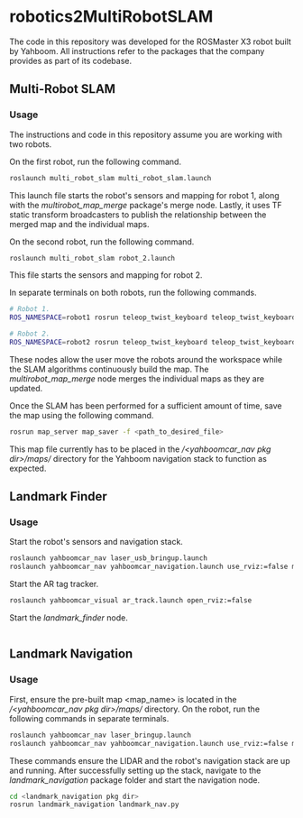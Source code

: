 # robotics2MultiRobotSLAM
The code in this repository was developed for the ROSMaster X3 robot built by Yahboom. All instructions refer to the packages that the company provides as part of its codebase.

## Multi-Robot SLAM
### Usage
The instructions and code in this repository assume you are working with two robots.

On the first robot, run the following command.
```bash
roslaunch multi_robot_slam multi_robot_slam.launch
```
This launch file starts the robot's sensors and mapping for robot 1, along with the *multirobot_map_merge* package's merge node. Lastly, it uses TF static transform broadcasters to publish the relationship between the merged map and the individual maps.

On the second robot, run the following command.
```bash
roslaunch multi_robot_slam robot_2.launch
```
This file starts the sensors and mapping for robot 2.

In separate terminals on both robots, run the following commands.
```bash
# Robot 1.
ROS_NAMESPACE=robot1 rosrun teleop_twist_keyboard teleop_twist_keyboard.py

# Robot 2.
ROS_NAMESPACE=robot2 rosrun teleop_twist_keyboard teleop_twist_keyboard.py
```
These nodes allow the user move the robots around the workspace while the SLAM algorithms continuously build the map. The *multirobot_map_merge* node merges the individual maps as they are updated.

Once the SLAM has been performed for a sufficient amount of time, save the map using the following command.
```bash
rosrun map_server map_saver -f <path_to_desired_file>
```
This map file currently has to be placed in the */<yahboomcar_nav pkg dir>/maps/* directory for the Yahboom navigation stack to function as expected.

## Landmark Finder
### Usage
Start the robot's sensors and navigation stack.
```bash
roslaunch yahboomcar_nav laser_usb_bringup.launch
roslaunch yahboomcar_nav yahboomcar_navigation.launch use_rviz:=false map:=<map_name>
```
Start the AR tag tracker.
```bash
roslaunch yahboomcar_visual ar_track.launch open_rviz:=false
```
Start the *landmark_finder* node.
```bash

```

## Landmark Navigation
### Usage
First, ensure the pre-built map <map_name> is located in the */<yahboomcar_nav pkg dir>/maps/* directory. On the robot, run the following commands in separate terminals.
```bash
roslaunch yahboomcar_nav laser_bringup.launch
roslaunch yahboomcar_nav yahboomcar_navigation.launch use_rviz:=false map:=<map_name>
```
These commands ensure the LIDAR and the robot's navigation stack are up and running. After successfully setting up the stack, navigate to the *landmark_navigation* package folder and start the navigation node.
```bash
cd <landmark_navigation pkg dir>
rosrun landmark_navigation landmark_nav.py
```